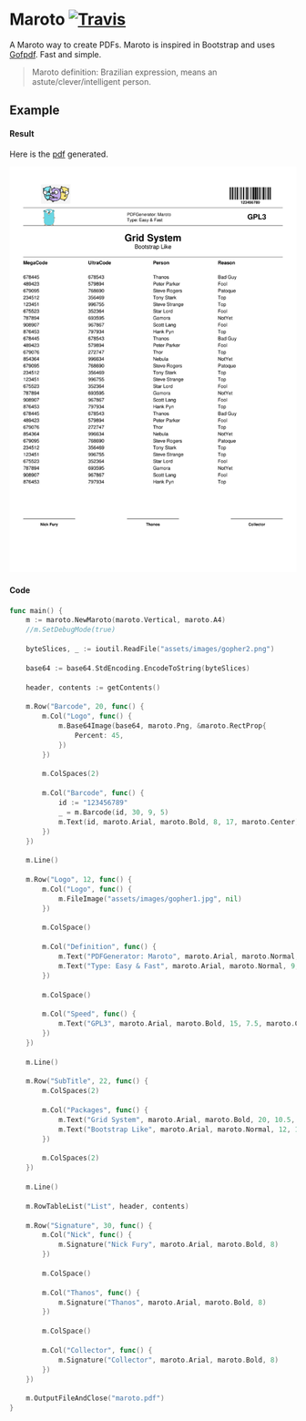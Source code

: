 # Maroto [![Travis](https://img.shields.io/badge/coverage-47.7%25-orange.svg)][travis]
A Maroto way to create PDFs. Maroto is inspired in Bootstrap and uses [Gofpdf](https://github.com/jung-kurt/gofpdf). Fast and simple.

> Maroto definition: Brazilian expression, means an astute/clever/intelligent person.

## Example

#### Result
Here is the [pdf](assets/pdf/maroto.pdf) generated.

![result](assets/images/result.jpg)

#### Code
```go
func main() {
	m := maroto.NewMaroto(maroto.Vertical, maroto.A4)
	//m.SetDebugMode(true)

	byteSlices, _ := ioutil.ReadFile("assets/images/gopher2.png")

	base64 := base64.StdEncoding.EncodeToString(byteSlices)

	header, contents := getContents()

	m.Row("Barcode", 20, func() {
		m.Col("Logo", func() {
			m.Base64Image(base64, maroto.Png, &maroto.RectProp{
				Percent: 45,
			})
		})

		m.ColSpaces(2)

		m.Col("Barcode", func() {
			id := "123456789"
			_ = m.Barcode(id, 30, 9, 5)
			m.Text(id, maroto.Arial, maroto.Bold, 8, 17, maroto.Center)
		})
	})

	m.Line()

	m.Row("Logo", 12, func() {
		m.Col("Logo", func() {
			m.FileImage("assets/images/gopher1.jpg", nil)
		})

		m.ColSpace()

		m.Col("Definition", func() {
			m.Text("PDFGenerator: Maroto", maroto.Arial, maroto.Normal, 9, 5, maroto.Left)
			m.Text("Type: Easy & Fast", maroto.Arial, maroto.Normal, 9, 9, maroto.Left)
		})

		m.ColSpace()

		m.Col("Speed", func() {
			m.Text("GPL3", maroto.Arial, maroto.Bold, 15, 7.5, maroto.Center)
		})
	})

	m.Line()

	m.Row("SubTitle", 22, func() {
		m.ColSpaces(2)

		m.Col("Packages", func() {
			m.Text("Grid System", maroto.Arial, maroto.Bold, 20, 10.5, maroto.Center)
			m.Text("Bootstrap Like", maroto.Arial, maroto.Normal, 12, 16, maroto.Center)
		})

		m.ColSpaces(2)
	})

	m.Line()

	m.RowTableList("List", header, contents)

	m.Row("Signature", 30, func() {
		m.Col("Nick", func() {
			m.Signature("Nick Fury", maroto.Arial, maroto.Bold, 8)
		})

		m.ColSpace()

		m.Col("Thanos", func() {
			m.Signature("Thanos", maroto.Arial, maroto.Bold, 8)
		})

		m.ColSpace()

		m.Col("Collector", func() {
			m.Signature("Collector", maroto.Arial, maroto.Bold, 8)
		})
	})

	m.OutputFileAndClose("maroto.pdf")
}
```

[travis]: https://travis-ci.com/johnfercher/maroto